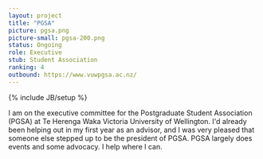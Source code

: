 ```yaml
---
layout: project
title: "PGSA"
picture: pgsa.png
picture-small: pgsa-200.png
status: Ongoing
role: Executive
stub: Student Association
ranking: 4
outbound: https://www.vuwpgsa.ac.nz/
---
```

{% include JB/setup %}

I am on the executive committee for the Postgraduate Student Association (PGSA) at Te Herenga Waka Victoria University of Wellington. I'd already been helping out in my first year as an advisor, and I was very pleased that someone else stepped up to be the president of PGSA. PGSA largely does events and some advocacy. I help where I can.